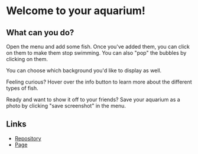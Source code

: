 # Welcome to your aquarium!

## What can you do?
Open the menu and add some fish. Once you've added them, you can click on them to make them stop swimming. You can also "pop" the bubbles by clicking on them.

You can choose which background you'd like to display as well.

Feeling curious? Hover over the info button to learn more about the different types of fish.

Ready and want to show it off to your friends? Save your aquarium as a photo by clicking "save screenshot" in the menu.

## Links
- [Repository](https://github.com/pgm-2425-web-6/p5-opdracht-Lauren-Wille)
- [Page](https://pgm-2425-web-6.github.io/p5-opdracht-Lauren-Wille/) 